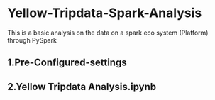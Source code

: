 # Yellow-Tripdata-Spark-Analysis
This is a basic analysis on the data on a spark eco system (Platform) through PySpark
## 1.Pre-Configured-settings
## 2.Yellow Tripdata Analysis.ipynb
